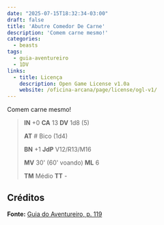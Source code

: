 ```yaml
---
date: "2025-07-15T18:32:34-03:00"
draft: false
title: 'Abutre Comedor De Carne'
description: 'Comem carne mesmo!'
categories:
  - beasts
tags:
  - guia-aventureiro
  - 1DV
links:
  - title: Licença
    description: Open Game License v1.0a
    website: /oficina-arcana/page/license/ogl-v1/
---
```


Comem carne mesmo!

> **IN** +0 **CA** 13 **DV** 1d8 (5)
>
> **AT** # Bico (1d4)
>
> **BN** +1 **JdP** V12/R13/M16
>
> **MV** 30' (60' voando) **ML** 6
>
> **TM** Médio **TT** -  

## Créditos

**Fonte:** [Guia do Aventureiro, p. 119](https://www.arcanaprimaria.com/about-3)
